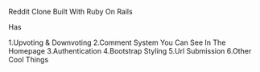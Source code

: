 Reddit Clone Built With Ruby On Rails

Has

1.Upvoting & Downvoting
2.Comment System You Can See In The Homepage
3.Authentication
4.Bootstrap Styling
5.Url Submission
6.Other Cool Things
